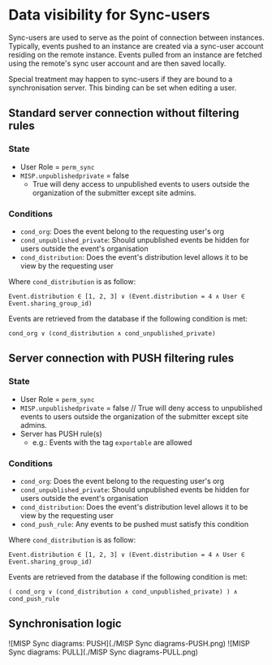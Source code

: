 # Data visibility for Sync-users

Sync-users are used to serve as the point of connection between instances.
Typically, events pushed to an instance are created via a sync-user account residing on the remote instance.
Events pulled from an instance are fetched using the remote's sync user account and are then saved locally.

Special treatment may happen to sync-users if they are bound to a synchronisation server.
This binding can be set when editing a user.

## Standard server connection without filtering rules

### State
- User Role = `perm_sync`
- `MISP.unpublishedprivate` = false
    - True will deny access to unpublished events to users outside the organization of the submitter except site admins.


### Conditions
- `cond_org`: Does the event belong to the requesting user's org
- `cond_unpublished_private`: Should unpublished events be hidden for users outside the event's organisation
- `cond_distribution`: Does the event's distribution level allows it to be view by the requesting user

Where `cond_distribution` is as follow:
```
Event.distribution ∈ [1, 2, 3] ∨ (Event.distribution = 4 ∧ User ∈ Event.sharing_group_id)
```

Events are retrieved from the database if the following condition is met:
```
cond_org ∨ (cond_distribution ∧ cond_unpublished_private)
```



## Server connection with PUSH filtering rules

### State
- User Role = `perm_sync`
- `MISP.unpublishedprivate` = false // True will deny access to unpublished events to users outside the organization of the submitter except site admins.
- Server has PUSH rule(s)
    - e.g.: Events with the tag `exportable` are allowed


### Conditions
- `cond_org`: Does the event belong to the requesting user's org
- `cond_unpublished_private`: Should unpublished events be hidden for users outside the event's organisation
- `cond_distribution`: Does the event's distribution level allows it to be view by the requesting user
- `cond_push_rule`: Any events to be pushed must satisfy this condition

Where `cond_distribution` is as follow:
```
Event.distribution ∈ [1, 2, 3] ∨ (Event.distribution = 4 ∧ User ∈ Event.sharing_group_id)
```

Events are retrieved from the database if the following condition is met:
```
( cond_org ∨ (cond_distribution ∧ cond_unpublished_private) ) ∧ cond_push_rule
```

## Synchronisation logic

![MISP Sync diagrams: PUSH](./MISP Sync diagrams-PUSH.png)
![MISP Sync diagrams: PULL](./MISP Sync diagrams-PULL.png)